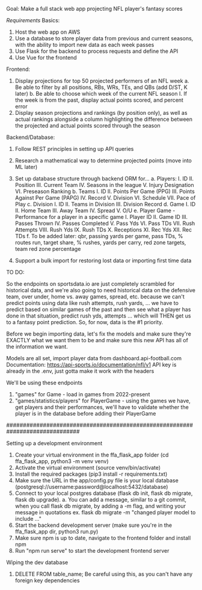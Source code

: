 Goal: Make a full stack web app projecting NFL player's fantasy scores

*Requirements*
Basics:
1. Host the web app on AWS
2. Use a database to store player data from previous and current seasons, with the ability to import new data as each week passes
3. Use Flask for the backend to process requests and define the API
4. Use Vue for the frontend

Frontend:
1. Display projections for top 50 projected performers of an NFL week
    a. Be able to filter by all positions, RBs, WRs, TEs, and QBs (add D/ST, K later)
    b. Be able to choose which week of the current NFL season
        I. If the week is from the past, display actual points scored, and percent error
2. Display season projections and rankings (by position only), as well as actual rankings alongside a column highlighting the difference between the projected and actual points scored through the season

Backend/Database:
1. Follow REST principles in setting up API queries
2. Research a mathematical way to determine projected points (move into ML later)
3. Set up database structure through backend ORM for...
    a. Players: 
        I. ID
        II. Position
        III. Current Team
        IV. Seasons in the league
        V. Injury Designation
        VI. Preseason Ranking
    b. Teams
        I. ID
        II. Points Per Game (PPG)
        III. Points Against Per Game (PAPG)
        IV. Record
        V. Division
        VI. Schedule
        VII. Pace of Play
    c. Division
        I. ID
        II. Teams in Division
        III. Division Record
    d. Game
        I. ID
        II. Home Team
        III. Away Team
        IV. Spread
        V. O/U
    e. Player Game - Performance for a player in a specific game
        I. Player ID
        II. Game ID
        III. Passes Thrown 
        IV. Passes Completed
        V. Pass Yds
        VI. Pass TDs
        VII. Rush Attempts
        VIII. Rush Yds
        IX. Rush TDs
        X. Receptions
        XI. Rec Yds
        XII. Rec TDs
    f. To be added later: qbr, passing yards per game, pass TDs, % routes run, target share, % rushes, yards per carry, red zone targets, team red zone percentage

4. Support a bulk import for restoring lost data or importing first time data

TO DO:

So the endpoints on sportsdata.io are just completely scrambled for historical data, and we're also going to need historical data on the defensive team, over under, home vs. away games, spread, etc. because we can't predict points using data like rush attempts, rush yards, ... we have to predict based on similar games of the past and then see what a player has done in that situation, predict rush yds, attempts ... which will THEN get us to a fantasy point prediction. So, for now, data is the #1 priority.

Before we begin importing data, let's fix the models and make sure they're EXACTLY what we want them to be and make sure this new API has all of the information we want.

Models are all set, import player data from dashboard.api-football.com
Documentation: https://api-sports.io/documentation/nfl/v1
API key is already in the .env, just gotta make it work with the headers

We'll be using these endpoints
1. "games" for Game - load in games from 2022-present 
2. "games/statistics/players" for PlayerGame - using the games we have, get players and their performances, we'll have to validate whether the player is in the database before adding their PlayerGame



##############################################################################

Setting up a development environment
1. Create your virtual environment in the ffa_flask_app folder (cd ffa_flask_app, python3 -m venv venv)
2. Activate the virtual environment (source venv/bin/activate)
3. Install the required packages (pip3 install -r requirements.txt) 
4. Make sure the URL in the app/config.py file is your local database (postgresql://username:password@localhost:5432/database)
5. Connect to your local postgres database (flask db init, flask db migrate, flask db upgrade).
    a. You can add a message, similar to a git commit, when you call flask db migrate, by adding a -m flag, and writing your message in    quotations
        ex. flask db migrate -m "changed player model to include ..."
6. Start the backend development server (make sure you're in the ffa_flask_app dir, python3 run.py)
7. Make sure npm is up to date, navigate to the frontend folder and install npm
8. Run "npm run serve" to start the development frontend server

Wiping the dev database
1. DELETE FROM table_name; 
    Be careful using this, as you can't have any foreign key dependencies


